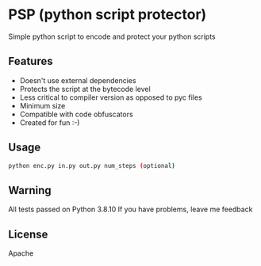 # PSP (python script protector)

Simple python script to encode and protect your python scripts

## Features

- Doesn't use external dependencies
- Protects the script at the bytecode level 
- Less critical to compiler version as opposed to pyc files
- Minimum size
- Compatible with code obfuscators 
- Created for fun :-)

## Usage

```sh
python enc.py in.py out.py num_steps (optional)
```

## Warning
All tests passed on Python 3.8.10
If you have problems, leave me feedback 

## License

Apache


